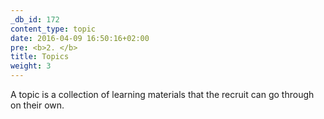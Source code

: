 ```yaml
---
_db_id: 172
content_type: topic
date: 2016-04-09 16:50:16+02:00
pre: <b>2. </b>
title: Topics
weight: 3
---
```


A topic is a collection of learning materials that the recruit can go through on their own.